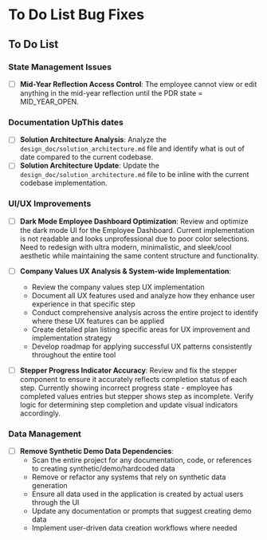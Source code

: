 # To Do List Bug Fixes

## To Do List

### State Management Issues

- [ ] **Mid-Year Reflection Access Control**: The employee cannot view or edit anything in the mid-year reflection until the PDR state = MID_YEAR_OPEN.

### Documentation UpThis dates

- [ ] **Solution Architecture Analysis**: Analyze the `design_doc/solution_architecture.md` file and identify what is out of date compared to the current codebase.
- [ ] **Solution Architecture Update**: Update the `design_doc/solution_architecture.md` file to be inline with the current codebase implementation.

### UI/UX Improvements

- [ ] **Dark Mode Employee Dashboard Optimization**: Review and optimize the dark mode UI for the Employee Dashboard. Current implementation is not readable and looks unprofessional due to poor color selections. Need to redesign with ultra modern, minimalistic, and sleek/cool aesthetic while maintaining the same content structure and functionality.

- [ ] **Company Values UX Analysis & System-wide Implementation**: 
  - Review the company values step UX implementation
  - Document all UX features used and analyze how they enhance user experience in that specific step
  - Conduct comprehensive analysis across the entire project to identify where these UX features can be applied
  - Create detailed plan listing specific areas for UX improvement and implementation strategy
  - Develop roadmap for applying successful UX patterns consistently throughout the entire tool

- [ ] **Stepper Progress Indicator Accuracy**: Review and fix the stepper component to ensure it accurately reflects completion status of each step. Currently showing incorrect progress state - employee has completed values entries but stepper shows step as incomplete. Verify logic for determining step completion and update visual indicators accordingly.

### Data Management

- [ ] **Remove Synthetic Demo Data Dependencies**: 
  - Scan the entire project for any documentation, code, or references to creating synthetic/demo/hardcoded data
  - Remove or refactor any systems that rely on synthetic data generation
  - Ensure all data used in the application is created by actual users through the UI
  - Update any documentation or prompts that suggest creating demo data
  - Implement user-driven data creation workflows where needed

